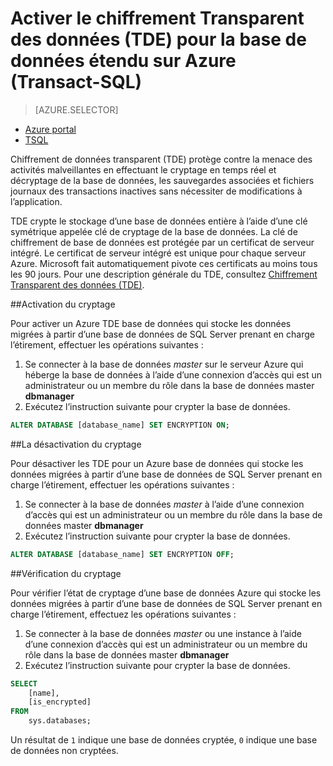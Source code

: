 <properties
   pageTitle="Activer le chiffrement Transparent des données (TDE) pour la base de données SQL Server étirement sur Azure TSQL | Microsoft Azure"
   description="Activer le chiffrement Transparent des données (TDE) pour la base de données SQL Server étirement sur Azure TSQL"
   services="sql-server-stretch-database"
   documentationCenter=""
   authors="douglaslMS"
   manager="jhubbard"
   editor=""/>

<tags
   ms.service="sql-server-stretch-database"
   ms.workload="data-management"
   ms.tgt_pltfrm="na"
   ms.devlang="na"
   ms.topic="article"
   ms.date="06/14/2016"
   ms.author="douglaslMS"/>

# <a name="enable-transparent-data-encryption-tde-for-stretch-database-on-azure-transact-sql"></a>Activer le chiffrement Transparent des données (TDE) pour la base de données étendu sur Azure (Transact-SQL)
> [AZURE.SELECTOR]
- [Azure portal](sql-server-stretch-database-encryption-tde.md)
- [TSQL](sql-server-stretch-database-tde-tsql.md)

Chiffrement de données transparent (TDE) protège contre la menace des activités malveillantes en effectuant le cryptage en temps réel et décryptage de la base de données, les sauvegardes associées et fichiers journaux des transactions inactives sans nécessiter de modifications à l’application.

TDE crypte le stockage d’une base de données entière à l’aide d’une clé symétrique appelée clé de cryptage de la base de données. La clé de chiffrement de base de données est protégée par un certificat de serveur intégré. Le certificat de serveur intégré est unique pour chaque serveur Azure. Microsoft fait automatiquement pivote ces certificats au moins tous les 90 jours. Pour une description générale du TDE, consultez [Chiffrement Transparent des données (TDE)].

##<a name="enabling-encryption"></a>Activation du cryptage

Pour activer un Azure TDE base de données qui stocke les données migrées à partir d’une base de données de SQL Server prenant en charge l’étirement, effectuer les opérations suivantes :

1. Se connecter à la base de données *master* sur le serveur Azure qui héberge la base de données à l’aide d’une connexion d’accès qui est un administrateur ou un membre du rôle dans la base de données master **dbmanager**
2. Exécutez l’instruction suivante pour crypter la base de données.

```sql
ALTER DATABASE [database_name] SET ENCRYPTION ON;
```

##<a name="disabling-encryption"></a>La désactivation du cryptage

Pour désactiver les TDE pour un Azure base de données qui stocke les données migrées à partir d’une base de données de SQL Server prenant en charge l’étirement, effectuer les opérations suivantes :

1. Se connecter à la base de données *master* à l’aide d’une connexion d’accès qui est un administrateur ou un membre du rôle dans la base de données master **dbmanager**
2. Exécutez l’instruction suivante pour crypter la base de données.

```sql
ALTER DATABASE [database_name] SET ENCRYPTION OFF;
```

##<a name="verifying-encryption"></a>Vérification du cryptage

Pour vérifier l’état de cryptage d’une base de données Azure qui stocke les données migrées à partir d’une base de données de SQL Server prenant en charge l’étirement, effectuez les opérations suivantes :

1. Se connecter à la base de données *master* ou une instance à l’aide d’une connexion d’accès qui est un administrateur ou un membre du rôle dans la base de données master **dbmanager**
2. Exécutez l’instruction suivante pour crypter la base de données.

```sql
SELECT
    [name],
    [is_encrypted]
FROM
    sys.databases;
```

Un résultat de ```1``` indique une base de données cryptée, ```0``` indique une base de données non cryptées.


<!--Anchors-->
[Chiffrement transparent des données (TDE)]: https://msdn.microsoft.com/library/bb934049.aspx


<!--Image references-->

<!--Link references-->
